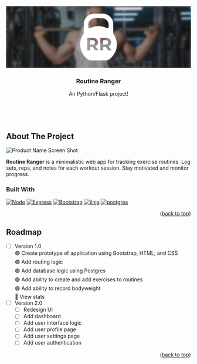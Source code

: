 <a name="readme-top"></a>


<!-- PROJECT LOGO -->
<br />
<div align="center">
    <img src="https://github.com/fredschuck/Routine_Ranger/blob/main/.github/RR_banner.png?raw=true" alt="Logo" width="" height="">

  <h3 align="center">Routine Ranger</h3>

  <p align="center">
    An Python/Flask project!

<!-- ![Product Name Screen Shot](https://img.shields.io/github/actions/workflow/status/simple-icons/simple-icons/verify.yml?branch=develop&logo=github&label=workflow) -->

  <br><br><br>
  
  </p>
</div>

<!-- ABOUT THE PROJECT -->
## About The Project

![Product Name Screen Shot][product-screenshot]


 **Routine Ranger**  is a minimalistic web app for tracking exercise routines. Log sets, reps, and notes for each workout session. Stay motivated and monitor progress.


### Built With

[![Node][Node.js]][Node-url]
[![Express][Express.js]][Express-url]
[![Bootstrap][Bootstrap.com]][Bootstrap-url]
[![jinja][jinja.com]][jinja-url]
[![postgres][postgres.com]][postgres-url]

<p align="right">(<a href="#readme-top">back to top</a>)</p>

<!-- ROADMAP -->
## Roadmap

- [ ] Version 1.0
    <br>🟢 Create prototype of application using Bootstrap, HTML, and CSS
    <br>🟢 Add routing logic
    <br>🟢 Add database logic using Postgres
    <br>🟢 Add ability to create and add exercises to routines
    <br>🟢 Add ability to record bodyweight
    <br>🔴 View stats
- [ ] Version 2.0 
    - [ ] Redesign UI
    - [ ] Add dashboard
    - [ ] Add user interface logic
    - [ ] Add user profile page
    - [ ] Add user settings page
    - [ ] Add user authentication

<p align="right">(<a href="#readme-top">back to top</a>)</p>

<!-- GETTING STARTED
## Getting Started

To get a local copy up and running follow these simple steps.

### Prerequisites

This is an example of how to list things you need to use the software and how to install them.
* npm
  ```sh
  npm install npm@latest -g
  ```

### Installation

Below is an example of how you can instruct your audience on installing and setting up your app. This template doesn't rely on any external dependencies or services.

1. Clone the repo
   ```sh
   git clone https://github.com/your_username_/Project-Name.git
   ```
2. Install NPM packages
   ```sh
   npm install
   ```
<!-- 4. Enter your API in `config.js`
   ```js
   const API_KEY = 'ENTER YOUR API';
   ``` -->


<!-- MARKDOWN LINKS & IMAGES -->
<!-- https://www.markdownguide.org/basic-syntax/#reference-style-links -->
[product-screenshot]: static/images/screenshot.png
[Node.js]: https://img.shields.io/badge/python-F6CF43?style=for-the-badge&logo=python&logoColor=366D9C
[Node-url]: https://www.python.org/
[Express.js]: https://img.shields.io/badge/Flask-ffffff?style=for-the-badge&logo=flask&logoColor=A20B0B
[Express-url]: https://expressjs.com
[Bootstrap.com]: https://img.shields.io/badge/Bootstrap-563D7C?style=for-the-badge&logo=bootstrap&logoColor=white
[Bootstrap-url]: https://getbootstrap.com
[Jinja.com]: https://img.shields.io/badge/jinja-C9C9C9?style=for-the-badge&logo=jinja&logoColor=black
[Jinja-url]: https://jinja.palletsprojects.com/en/3.1.x/
[Postgres.com]: https://img.shields.io/badge/postgres-31648C?style=for-the-badge&logo=postgresql&logoColor=white
[Postgres-url]: https://www.postgresql.org/
